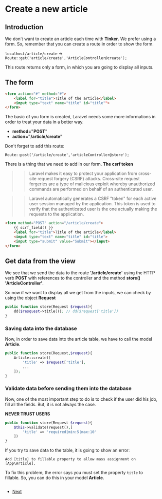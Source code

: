 # Create a new article

## Introduction

We don't want to create an article each time with **Tinker**. We prefer using a form. So, remember that you can create a route in order to show the form.

`localhost/article/create` => `Route::get('article/create','ArticleController@create');`

This route returns only a form, in which you are going to display all inputs.

## The form

```html
<form action="#" method="#">
    <label for="title">Title of the article</label>
    <input type="text" name="title" id="title"">
</form>
```
The basic of you form is created, Laravel needs some more informations in order to treat your data in a better way.

- **method="POST"** 
- **action="/article/create"**

Don't forget to add this route:

`Route::post('/article/create','articleController@store');`

There is a thing that we need to add in our form. **The csrf token**

>>Laravel makes it easy to protect your application from cross-site request forgery (CSRF) attacks. Cross-site request forgeries are a type of malicious exploit whereby unauthorized commands are performed on behalf of an authenticated user.

>> Laravel automatically generates a CSRF "token" for each active user session managed by the application. This token is used to verify that the authenticated user is the one actually making the requests to the application.

```html
<form method="POST" action="/article/create">
    {{ scrf_field() }}
    <label for="title">Title of the article</label>
    <input type="text" name="title" id="title">
    <input type="submit" value="Submit"></input> 
</form>
```

## Get data from the view
We see that we send the data to the route **'/article/create'** using the HTTP verb **POST** with references to the controller and the method **store()** **'ArticleController'**.

So now if we want to display all we get from the inputs, we can check by using the object **Request**

```php
public function store(Request $request){
    dd($resquest->title()); // dd($request['title'])
}
```

### Saving data into the database
Now, in order to save data into the article table, we have to call the model **Article**.

```php
public function store(Request,$request){
    Article::create([
        'title' => $request['title'],
        ...
    ]);
}
```

### Validate data before sending them into the database

Now, one of the most important step to do is to check if the user did his job, fill all the fields. But, it is not always the case.

**NEVER TRUST USERS**

```php
public function store(Request $request){
    $this->validate(request(),[
        'title' => 'required|min:5|max:10'
    ])
}
```

If you try to save data to the table, it is going to show an error:

`Add [title] to fillable property to allow mass assignment on [App\Article].`

To fix this problem, the error says you must set the property `title` to fillable. So, you can do this in your model **Article**.

```

```


- [Next](03.Exercice/../c.step3.md)